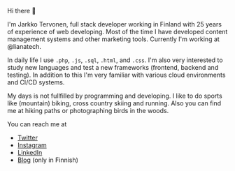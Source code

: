 Hi there 👋

I'm Jarkko Tervonen, full stack developer working in Finland with 25 years of experience of web developing. Most of the time I have developed content management systems and other marketing tools. Currently I'm working at @lianatech.

In daily life I use `.php`, `.js`, `.sql`, `.html`, and `.css`. I'm also very interested to study new languages and test a new frameworks (frontend, backend and testing). In addition to this I'm very familiar with various cloud environments and CI/CD systems.

My days is not fullfilled by programming and developing. I like to do sports like (mountain) biking, cross country skiing and running. Also you can find me at hiking paths or photographing birds in the woods.

You can reach me at
- [Twitter](https://twitter.com/jarkkotervonen)
- [Instagram](https://instagram.com/jarkkotervonen/)
- [LinkedIn](https://www.linkedin.com/in/jarkkotervonen)
- [Blog](https://jarkkotervonen.com/) (only in Finnish)
